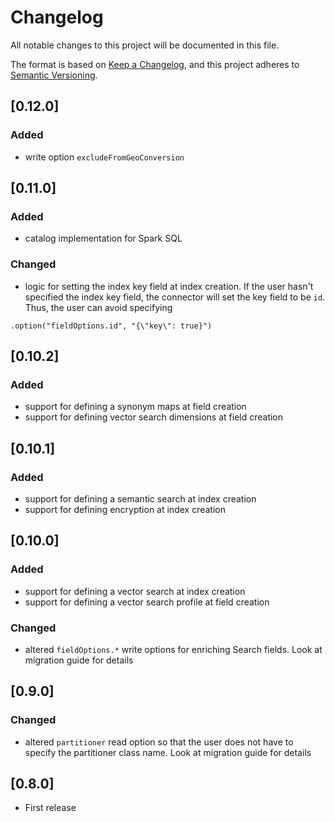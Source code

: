 # Changelog

All notable changes to this project will be documented in this file.

The format is based on [Keep a Changelog](https://keepachangelog.com/en/1.0.0/),
and this project adheres to [Semantic Versioning](https://semver.org/spec/v2.0.0.html).

## [0.12.0]

### Added

- write option <code>excludeFromGeoConversion</code>

## [0.11.0]

### Added

- catalog implementation for Spark SQL

### Changed 

- logic for setting the index key field at index creation. If the user hasn't specified the index key field,
the connector will set the key field to be <code>id</code>. Thus, the user can avoid specifying
```
.option("fieldOptions.id", "{\"key\": true}")
```


## [0.10.2]

### Added

- support for defining a synonym maps at field creation
- support for defining vector search dimensions at field creation

## [0.10.1]

### Added

- support for defining a semantic search at index creation
- support for defining encryption at index creation

## [0.10.0]

### Added

- support for defining a vector search at index creation
- support for defining a vector search profile at field creation

### Changed
- altered <code>fieldOptions.*</code> write options for enriching Search fields. 
Look at migration guide for details

## [0.9.0]

### Changed

- altered <code>partitioner</code> read option so that the user does not have to specify the partitioner class name.
Look at migration guide for details

## [0.8.0]

- First release
